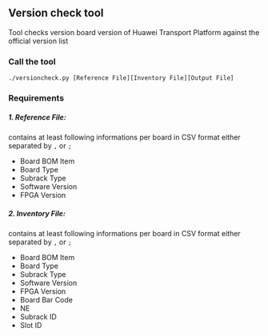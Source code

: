 
## Version check tool

Tool checks version board version of Huawei Transport Platform against the official version list

### Call the tool

`./versioncheck.py [Reference File][Inventory File][Output File]`

### Requirements

##### 1. Reference File:
contains at least following informations per board in CSV format either separated by `,` or `;`
+ Board BOM Item
+ Board Type
+ Subrack Type
+ Software Version
+ FPGA Version

##### 2. Inventory File:
contains at least following informations per board in CSV format either separated by `,` or `;`

+ Board BOM Item
+ Board Type
+ Subrack Type
+ Software Version
+ FPGA Version
+ Board Bar Code
+ NE
+ Subrack ID
+ Slot ID
